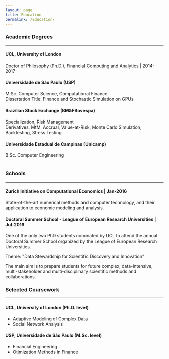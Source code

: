 ```yaml
---
layout: page
title: Education
permalink: /Education/
---
```

### Academic Degrees
<hr> 


#### UCL, University of London
Doctor of Philosophy (Ph.D.), Financial Computing and Analytics | 2014-2017

#### Universidade de São Paulo (USP)
M.Sc. Computer Science, Computational Finance<br>
Dissertation Title: Finance and Stochastic Simulation on GPUs

#### Brazilian Stock Exchange (BM&FBovespa)
Specialization, Risk Management<br>
Derivatives, MtM, Accrual, Value-at-Risk, Monte Carlo Simulation, Backtesting, Stress Testing

#### Universidade Estadual de Campinas (Unicamp)
B.Sc. Computer Engineering
<br>
<br>

### Schools
<hr> 

#### Zurich Initiative on Computational Economics | Jan-2016

State-of-the-art numerical methods and computer technology, and their application to economic modeling and analysis. 

#### Doctoral Summer School - League of European Research Universities | Jul-2016

One of the only two PhD students nominated by UCL to attend the annual Doctoral Summer School organized by the League of European Research Universities.

Theme: "Data Stewardship for Scientific Discovery and Innovation"

The main aim is to prepare students for future complex, data-intensive, multi-stakeholder and multi-disciplinary scientific methods and collaborations.

### Selected Coursework
<hr>


#### UCL, University of London (Ph.D. level)
* Adaptive Modeling of Complex Data
* Social Network Analysis

#### USP, Universidade de São Paulo (M.Sc. level)
*  Financial Engineering
*  Otimization Methods in Finance
